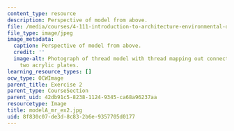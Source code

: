 ```yaml
---
content_type: resource
description: Perspective of model from above.
file: /media/courses/4-111-introduction-to-architecture-environmental-design-spring-2014/8f830c07de3d8c832b6e9357705d0177_modelA_mr_ex2.jpg
file_type: image/jpeg
image_metadata:
  caption: Perspective of model from above.
  credit: ''
  image-alt: Photograph of thread model with thread mapping out connections between
    two acrylic plates.
learning_resource_types: []
ocw_type: OCWImage
parent_title: Exercise 2
parent_type: CourseSection
parent_uid: 42db91c5-8238-1124-9345-ca68a96237aa
resourcetype: Image
title: modelA_mr_ex2.jpg
uid: 8f830c07-de3d-8c83-2b6e-9357705d0177
---
```

